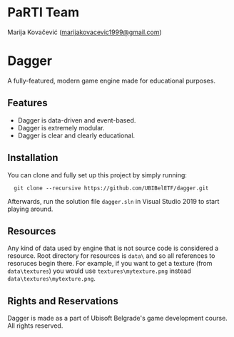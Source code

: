 # PaRTI Team

Marija Kovačević (marijakovacevic1999@gmail.com)

# Dagger

A fully-featured, modern game engine made for educational purposes.

## Features

- Dagger is data-driven and event-based.
- Dagger is extremely modular.
- Dagger is clear and clearly educational.

## Installation

You can clone and fully set up this project by simply running:

```git
  git clone --recursive https://github.com/UBIBelETF/dagger.git
```

Afterwards, run the solution file `dagger.sln` in Visual Studio 2019 to start playing around. 

## Resources

Any kind of data used by engine that is not source code is considered a resource. Root directory for resources is `data\`
and so all references to resoruces begin there. For example, if you want to get a texture (from `data\textures`) you would
use `textures\mytexture.png` instead `data\textures\mytexture.png`.

## Rights and Reservations

Dagger is made as a part of Ubisoft Belgrade's game development course. All rights reserved.
